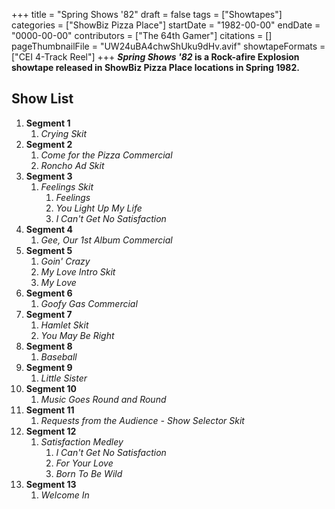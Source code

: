 +++
title = "Spring Shows '82"
draft = false
tags = ["Showtapes"]
categories = ["ShowBiz Pizza Place"]
startDate = "1982-00-00"
endDate = "0000-00-00"
contributors = ["The 64th Gamer"]
citations = []
pageThumbnailFile = "UW24uBA4chwShUku9dHv.avif"
showtapeFormats = ["CEI 4-Track Reel"]
+++
***Spring Shows '82* is a Rock-afire Explosion showtape released in ShowBiz Pizza Place locations in Spring 1982.**

## Show List

1.  **Segment 1**
    1.  *Crying Skit*
2.  **Segment 2**
    1.  *Come for the Pizza Commercial*
    2.  *Roncho Ad Skit*
3.  **Segment 3**
    1.  *Feelings Skit*
        1.  *Feelings*
        2.  *You Light Up My Life*
        3.  *I Can't Get No Satisfaction*
4.  **Segment 4**
    1.  *Gee, Our 1st Album Commercial*
5.  **Segment 5**
    1.  *Goin' Crazy*
    2.  *My Love Intro Skit*
    3.  *My Love*
6.  **Segment 6**
    1.  *Goofy Gas Commercial*
7.  **Segment 7**
    1.  *Hamlet Skit*
    2.  *You May Be Right*
8.  **Segment 8**
    1.  *Baseball*
9.  **Segment 9**
    1.  *Little Sister*
10. **Segment 10**
    1.  *Music Goes Round and Round*
11. **Segment 11**
    1.  *Requests from the Audience - Show Selector Skit*
12. **Segment 12**
    1.  *Satisfaction Medley*
        1.  *I Can't Get No Satisfaction*
        2.  *For Your Love*
        3.  *Born To Be Wild*
13. **Segment 13**
    1.  *Welcome In*
